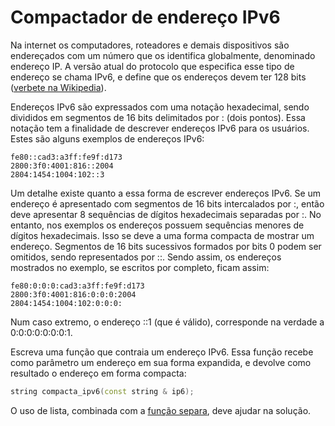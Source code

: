 # Compactador de endereço IPv6

Na internet os computadores, roteadores e demais dispositivos são endereçados com um número que os identifica globalmente, denominado endereço IP. A versão atual do protocolo que especifica esse tipo de endereço se chama IPv6, e define que os endereços devem ter 128 bits ([verbete na Wikipedia](https://pt.wikipedia.org/wiki/IPv6)).

Endereços IPv6 são expressados com uma notação hexadecimal, sendo divididos em segmentos de 16 bits delimitados por : (dois pontos). Essa notação tem a finalidade de descrever endereços IPv6 para os usuários. Estes são alguns exemplos de endereços IPv6:

```
fe80::cad3:a3ff:fe9f:d173
2800:3f0:4001:816::2004
2804:1454:1004:102::3
```

Um detalhe existe quanto a essa forma de escrever endereços IPv6. Se um endereço é apresentado com segmentos de 16 bits intercalados por :, então deve apresentar 8 sequências de dígitos hexadecimais separadas por :. No entanto, nos exemplos os endereços possuem sequências menores de dígitos hexadecimais. Isso se deve a uma forma compacta de mostrar um endereço. Segmentos de 16 bits sucessivos formados por bits 0 podem ser omitidos, sendo representados por ::. Sendo assim, os endereços mostrados no exemplo, se escritos por completo, ficam assim:

```
fe80:0:0:0:cad3:a3ff:fe9f:d173
2800:3f0:4001:816:0:0:0:2004
2804:1454:1004:102:0:0:0:
```

Num caso extremo, o endereço ::1 (que é válido), corresponde na verdade a 0:0:0:0:0:0:0:1.

Escreva uma função que contraia um endereço IPv6. Essa função recebe como parâmetro um endereço em sua forma expandida, e devolve como resultado o endereço em forma compacta:

```c++
string compacta_ipv6(const string & ip6);
```

O uso de lista, combinada com a [função separa](https://github.com/IFSC-Engtelecom-Prg2/Lista_Separa), deve ajudar na solução.